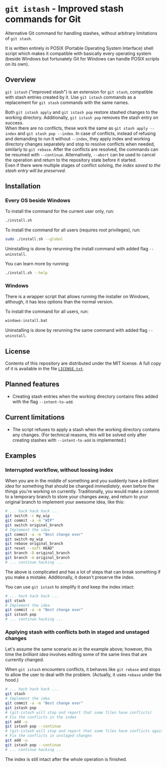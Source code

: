 # `git istash` - Improved stash commands for Git

Alternative Git command for handling stashes, without arbitrary limitations of `git stash`.

It is written entirely in POSIX (Portable Operating System Interface) shell script which makes it compatible with basically every operating system (beside Windows but fortunately Git for Windows can handle POSIX scripts on its own).


## Overview

`git istash` ("improved stash") is an extension for `git stash`, compatible with stash entries created by it.
Use `git istash` commands as a replacement for `git stash` commands with the same names.

Both `git istash apply` and `git istash pop` restore stashed changes to the working directory.
Additionally, `git istash pop` removes the stash entry on success.  
When there are no conflicts, these work the same as `git stash apply --index` and `git stash pop --index`.
In case of conflicts, instead of refusing and demanding to run it without `--index`, they apply index and working directory changes separately and stop to resolve conflicts when needed, similarly to `git rebase`.
After the conflicts are resolved, the commands can be resumed with `--continue`.
Alternatively, `--abort` can be used to cancel the operation and return to the repository state before it started.  
Even if there were multiple stages of conflict solving, *the index saved to the stash entry will be preserved*.


## Installation

### Every OS beside Windows

To install the command for the current user only, run:
```sh
./install.sh
```

To install the command for all users (requires root privileges), run:
```sh
sudo ./install.sh --global
```

Uninstalling is done by rerunning the install command with added flag `--uninstall`.

You can learn more by running:
```sh
./install.sh --help
```

### Windows

There is a wrapper script that allows running the installer on Windows, although, it has less options than the normal version.

To install the command for all users, run:
```bat
windows-install.bat
```

Uninstalling is done by rerunning the same command with added flag `--uninstall`.


## License

Contents of this repository are distributed under the MIT license. A full copy of it is available in the file [`LICENSE.txt`](LICENSE.txt).


## Planned features

- Creating stash entries when the working directory contains files added with the flag `--intent-to-add`.


## Current limitations

- The script refuses to apply a stash when the working directory contains any changes.
  (For technical reasons, this will be solved only after creating stashes with `--intent-to-add` is implemented.)


## Examples

### Interrupted workflow, without loosing index

When you are in the middle of something and you suddenly have a *brilliant idea* for something that should be changed *immediately*, even before the things you're working on currently.
Traditionally, you would make a commit to a temporary branch to store your changes away, and return to your original branch to implement your awesome idea, like this:

```sh
# ... hack hack hack ...
git switch -c my_wip
git commit -a -m "WIP"
git switch original_branch
# Implement the idea
git commit -a -m "Best change ever"
git switch my_wip
git rebase original_branch
git reset --soft HEAD^
git branch -D original_branch
git branch -m original_branch
# ... continue hacking ...
```

The above is complicated and has a lot of steps that can break something if you make a mistake.
Additionally, it doesn't preserve the index.

You can use `git istash` to simplify it *and* keep the index intact:

```sh
# ... hack hack hack ...
git stash
# Implement the idea
git commit -a -m "Best change ever"
git istash pop
# ... continue hacking ...
```

### Applying stash with conflicts both in staged and unstaged changes

Let's assume the same scenario as in the example above; however, this time the *brilliant idea* involves editing some of the same lines that are currently changed.

When `git istash` encounters conflicts, it behaves like `git rebase` and stops to allow the user to deal with the problem.
(Actually, it uses `rebase` under the hood.)

```sh
# ... hack hack hack ...
git stash
# Implement the idea
git commit -a -m "Best change ever"
git istash pop
# (git-istash will stop and report that some files have conflicts)
# Fix the conflicts in the index
git add -u
git istash pop --continue
# (git-istash will stop and report that some files have conflicts again)
# Fix the conflicts in unstaged changes
git add -u
git istash pop --continue
# ... continue hacking ...
```

The index is still intact after the whole operation is finished.
